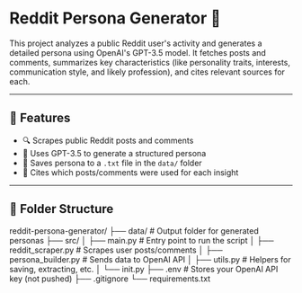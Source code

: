 # Reddit Persona Generator 🧠

This project analyzes a public Reddit user's activity and generates a detailed persona using OpenAI's GPT-3.5 model. It fetches posts and comments, summarizes key characteristics (like personality traits, interests, communication style, and likely profession), and cites relevant sources for each.

---

## 🚀 Features

- 🔍 Scrapes public Reddit posts and comments
- 🤖 Uses GPT-3.5 to generate a structured persona
- 📄 Saves persona to a `.txt` file in the `data/` folder
- 🧾 Cites which posts/comments were used for each insight

---

## 📂 Folder Structure

reddit-persona-generator/
├── data/ # Output folder for generated personas
├── src/
│ ├── main.py # Entry point to run the script
│ ├── reddit_scraper.py # Scrapes user posts/comments
│ ├── persona_builder.py # Sends data to OpenAI API
│ ├── utils.py # Helpers for saving, extracting, etc.
│ └── init.py
├── .env # Stores your OpenAI API key (not pushed)
├── .gitignore
└── requirements.txt
